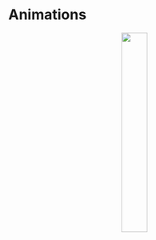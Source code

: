 # Animations

<p align="center">
 <img src="https://user-images.githubusercontent.com/73955284/143595103-bb15a096-fa58-4e15-a052-d5e672157f22.gif" width="32%"/>
</p>
